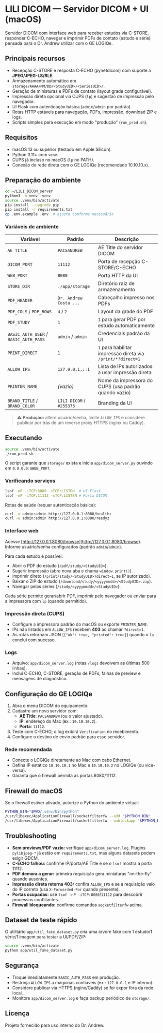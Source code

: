 # LILI DICOM — Servidor DICOM + UI (macOS)

Servidor DICOM com interface web para receber estudos via C-STORE, responder C-ECHO, navegar e imprimir PDFs de contato (estudo e série) pensada para o Dr. Andrew utilizar com o GE LOGIQe.

## Principais recursos

* Recepção C-STORE e resposta C-ECHO (pynetdicom) com suporte a **JPEG/JPEG-LS/RLE**.
* Armazenamento automático em `storage/AAAA/MM/DD/<StudyUID>/<SeriesUID>/`.
* Geração de miniaturas e PDFs de contato (layout grade configurável).
* Impressão direta opcional via CUPS (`lp`) e sugestão de impressão pelo navegador.
* UI Flask com autenticação básica (`admin`/`admin` por padrão).
* Rotas HTTP estáveis para navegação, PDFs, impressão, download ZIP e logs.
* Scripts simples para execução em modo "produção" (`run_prod.sh`).

## Requisitos

* macOS 13 ou superior (testado em Apple Silicon).
* Python 3.11+ com `venv`.
* CUPS já incluso no macOS (`lp` no PATH).
* Conexão de rede direta com o GE LOGIQe (recomendado 10.10.10.x).

## Preparação do ambiente

```bash
cd ~/LILI_DICOM_server
python3 -m venv .venv
source .venv/bin/activate
pip install --upgrade pip
pip install -r requirements.txt
cp .env.example .env  # ajuste conforme necessário
```

### Variáveis de ambiente

| Variável | Padrão | Descrição |
| --- | --- | --- |
| `AE_TITLE` | `PACSANDREW` | AE Title do servidor DICOM |
| `DICOM_PORT` | `11112` | Porta de recepção C-STORE/C-ECHO |
| `WEB_PORT` | `8080` | Porta HTTP da UI |
| `STORE_DIR` | `./app/storage` | Diretório raiz de armazenamento |
| `PDF_HEADER` | `Dr. Andrew Costa ...` | Cabeçalho impresso nos PDFs |
| `PDF_COLS` / `PDF_ROWS` | `4` / `2` | Layout da grade do PDF |
| `PDF_STUDY` | `1` | `1` para gerar PDF por estudo automaticamente |
| `BASIC_AUTH_USER` / `BASIC_AUTH_PASS` | `admin` / `admin` | Credenciais padrão da UI |
| `PRINT_DIRECT` | `1` | `1` para habilitar impressão direta via `/print/*?direct=1` |
| `ALLOW_IPS` | `127.0.0.1,::1` | Lista de IPs autorizados a usar impressão direta |
| `PRINTER_NAME` | _(vazio)_ | Nome da impressora do CUPS (usa padrão quando vazio) |
| `BRAND_TITLE` / `BRAND_COLOR` | `LILI DICOM` / `#255375` | Branding da UI |

> ⚠️ **Produção:** altere usuário/senha, limite `ALLOW_IPS` e considere publicar por trás de um reverse proxy HTTPS (nginx ou Caddy).

## Executando

```bash
source .venv/bin/activate
./run_prod.sh
```

O script garante que `storage/` exista e inicia `app/dicom_server.py` ouvindo em `0.0.0.0:$WEB_PORT`.

### Verificando serviços

```bash
lsof -nP -iTCP:8080 -sTCP:LISTEN  # UI Flask
lsof -nP -iTCP:11112 -sTCP:LISTEN # Porta DICOM
```

Rotas de saúde (requer autenticação básica):

```bash
curl -u admin:admin http://127.0.0.1:8080/healthz
curl -u admin:admin http://127.0.0.1:8080/readyz
```

### Interface web

Acesse [http://127.0.0.1:8080/browse](http://127.0.0.1:8080/browse). Informe usuário/senha configurados (padrão `admin`/`admin`).

Para cada estudo é possível:

* Abrir o PDF do estudo (`/pdf/study/<StudyUID>`).
* Sugerir impressão (abre nova aba e chama `window.print()`).
* Imprimir direto (`/print/study/<StudyUID>?direct=1`, se IP autorizado).
* Baixar o ZIP do estudo (`/download/study/<yyyymmdd>/<StudyUID>.zip`).
* Navegar pelas séries (`/study/<yyyymmdd>/<StudyUID>`).

Cada série permite gerar/abrir PDF, imprimir pelo navegador ou enviar para a impressora com `lp` (quando permitido).

### Impressão direta (CUPS)

* Configure a impressora padrão do macOS ou exporte `PRINTER_NAME`.
* IPs não listados em `ALLOW_IPS` recebem **403** ao chamar `?direct=1`.
* As rotas retornam JSON (`{"ok": true, "printed": true}`) quando o `lp` conclui com sucesso.

### Logs

* Arquivo: `app/dicom_server.log` (rotas `/logs` devolvem as últimas 500 linhas).
* Inclui C-ECHO, C-STORE, geração de PDFs, falhas de preview e mensagens de diagnóstico.

## Configuração do GE LOGIQe

1. Abra o menu DICOM do equipamento.
2. Cadastre um novo servidor com:
   * **AE Title**: `PACSANDREW` (ou o valor ajustado).
   * **IP**: endereço do Mac (ex.: `10.10.10.2`).
   * **Porta**: `11112`.
3. Teste com C-ECHO; o log exibirá `Verification` no recebimento.
4. Configure o destino de envio padrão para esse servidor.

### Rede recomendada

* Conecte o LOGIQe diretamente ao Mac com cabo Ethernet.
* Defina IP estático `10.10.10.1` no Mac e `10.10.10.2` no LOGIQe (ou vice-versa).
* Garanta que o firewall permita as portas 8080/11112.

## Firewall do macOS

Se o firewall estiver ativado, autorize o Python do ambiente virtual:

```bash
PYTHON_BIN="$PWD/.venv/bin/python"
/usr/libexec/ApplicationFirewall/socketfilterfw --add "$PYTHON_BIN"
/usr/libexec/ApplicationFirewall/socketfilterfw --unblockapp "$PYTHON_BIN"
```

## Troubleshooting

* **Sem previews/PDF vazio:** verifique `app/dicom_server.log`. Plugins `pylibjpeg-*` já estão em `requirements.txt`, mas alguns datasets podem exigir GDCM.
* **C-ECHO falhou:** confirme IP/porta/AE Title e se o `lsof` mostra a porta 11112.
* **PDF demora a gerar:** primeira requisição gera miniaturas "on-the-fly" quando ausentes.
* **Impressão direta retorna 403:** confira `ALLOW_IPS` e se a requisição veio do IP correto (usa `X-Forwarded-For` quando presente).
* **Portas ocupadas:** use `lsof -nP -iTCP:8080`/`11112` para descobrir processos conflitantes.
* **Firewall bloqueando:** confirme comandos `socketfilterfw` acima.

## Dataset de teste rápido

O utilitário `app/util_fake_dataset.py` cria uma árvore fake com 1 estudo/1 série/1 imagem para testar a UI/PDF/ZIP:

```bash
source .venv/bin/activate
python app/util_fake_dataset.py
```

## Segurança

* Troque imediatamente `BASIC_AUTH_PASS` em produção.
* Restrinja `ALLOW_IPS` a máquinas confiáveis (ex.: `127.0.0.1` e IP interno).
* Considere publicar via HTTPS (nginx/Caddy) se for expor fora da rede local.
* Monitore `app/dicom_server.log` e faça backup periódico de `storage/`.

## Licença

Projeto fornecido para uso interno do Dr. Andrew.
